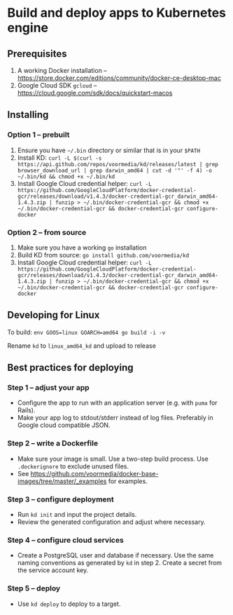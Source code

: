 # Build and deploy apps to Kubernetes engine

## Prerequisites

1. A working Docker installation – https://store.docker.com/editions/community/docker-ce-desktop-mac
2. Google Cloud SDK `gcloud` – https://cloud.google.com/sdk/docs/quickstart-macos

## Installing

### Option 1 – prebuilt
1. Ensure you have `~/.bin` directory or similar that is in your `$PATH`
2. Install KD: `curl -L $(curl -s https://api.github.com/repos/voormedia/kd/releases/latest | grep browser_download_url | grep darwin_amd64 | cut -d '"' -f 4) -o ~/.bin/kd && chmod +x ~/.bin/kd`
3. Install Google Cloud credential helper: `curl -L https://github.com/GoogleCloudPlatform/docker-credential-gcr/releases/download/v1.4.3/docker-credential-gcr_darwin_amd64-1.4.3.zip | funzip > ~/.bin/docker-credential-gcr && chmod +x ~/.bin/docker-credential-gcr && docker-credential-gcr configure-docker`

### Option 2 – from source
1. Make sure you have a working `go` installation
2. Build KD from source: `go install github.com/voormedia/kd`
3. Install Google Cloud credential helper: `curl -L https://github.com/GoogleCloudPlatform/docker-credential-gcr/releases/download/v1.4.3/docker-credential-gcr_darwin_amd64-1.4.3.zip | funzip > ~/.bin/docker-credential-gcr && chmod +x ~/.bin/docker-credential-gcr && docker-credential-gcr configure-docker`

## Developing for Linux

To build:
`env GOOS=linux GOARCH=amd64 go build -i -v`

Rename `kd` to `linux_amd64_kd` and upload to release

## Best practices for deploying

### Step 1 – adjust your app

* Configure the app to run with an application server (e.g. with `puma` for Rails).
* Make your app log to stdout/stderr instead of log files. Preferably in Google cloud compatible JSON.

### Step 2 – write a Dockerfile

* Make sure your image is small. Use a two-step build process. Use `.dockerignore` to exclude unused files.
* See https://github.com/voormedia/docker-base-images/tree/master/_examples for examples.

### Step 3 – configure deployment

* Run `kd init` and input the project details.
* Review the generated configuration and adjust where necessary.

### Step 4 – configure cloud services

* Create a PostgreSQL user and database if necessary. Use the same naming conventions as generated by `kd` in step 2. Create a secret from the service account key.

### Step 5 – deploy

* Use `kd deploy` to deploy to a target.
